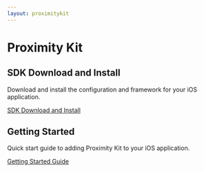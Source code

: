 ```yaml
---
layout: proximitykit
---
```


# Proximity Kit

## SDK Download and Install

Download and install the configuration and framework for your iOS application.

<a class="btn" href="http://proximitykit.com/download">SDK Download and Install</a>

## Getting Started

Quick start guide to adding Proximity Kit to your iOS application.

<a class="btn" href="gettingstarted">Getting Started Guide</a>


